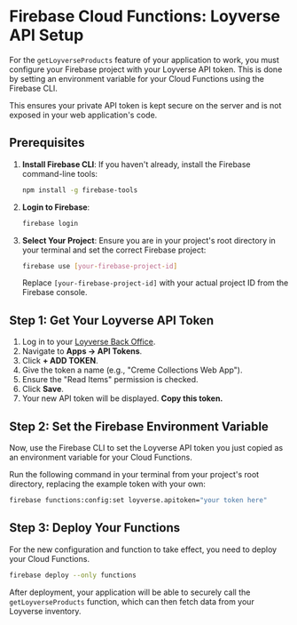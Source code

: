 # Firebase Cloud Functions: Loyverse API Setup

For the `getLoyverseProducts` feature of your application to work, you must configure your Firebase project with your Loyverse API token. This is done by setting an environment variable for your Cloud Functions using the Firebase CLI.

This ensures your private API token is kept secure on the server and is not exposed in your web application's code.

## Prerequisites

1.  **Install Firebase CLI**: If you haven't already, install the Firebase command-line tools:
    ```bash
    npm install -g firebase-tools
    ```

2.  **Login to Firebase**:
    ```bash
    firebase login
    ```

3.  **Select Your Project**: Ensure you are in your project's root directory in your terminal and set the correct Firebase project:
    ```bash
    firebase use [your-firebase-project-id]
    ```
    Replace `[your-firebase-project-id]` with your actual project ID from the Firebase console.

## Step 1: Get Your Loyverse API Token

1.  Log in to your [Loyverse Back Office](https://loyverse.com/login).
2.  Navigate to **Apps -> API Tokens**.
3.  Click **+ ADD TOKEN**.
4.  Give the token a name (e.g., "Creme Collections Web App").
5.  Ensure the "Read Items" permission is checked.
6.  Click **Save**.
7.  Your new API token will be displayed. **Copy this token.**

## Step 2: Set the Firebase Environment Variable

Now, use the Firebase CLI to set the Loyverse API token you just copied as an environment variable for your Cloud Functions.

Run the following command in your terminal from your project's root directory, replacing the example token with your own:

```bash
firebase functions:config:set loyverse.apitoken="your token here"
```

## Step 3: Deploy Your Functions

For the new configuration and function to take effect, you need to deploy your Cloud Functions.

```bash
firebase deploy --only functions
```

After deployment, your application will be able to securely call the `getLoyverseProducts` function, which can then fetch data from your Loyverse inventory.
